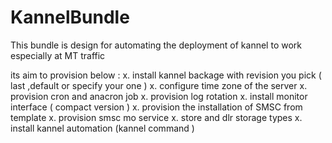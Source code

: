 KannelBundle
============

   This bundle is design for automating the deployment of kannel to work especially at MT traffic
   
   its aim to provision below :
       x. install kannel backage with revision you pick ( last ,default or specify your one )
       x. configure time zone of the server
       x. provision cron and anacron job
       x. provision log rotation 
       x. install monitor interface ( compact version )
       x. provision the installation of SMSC from template
       x. provision smsc mo service
       x. store and dlr storage types
       x. install kannel automation (kannel command )
       
